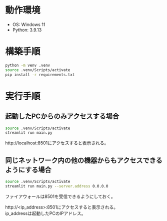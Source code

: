 # 動作環境
- OS: Windows 11
- Python: 3.9.13

# 構築手順
```sh
python -m venv .venv
source .venv/Scripts/activate
pip install -r requirements.txt
```

# 実行手順
## 起動したPCからのみアクセスする場合
```sh
source .venv/Scripts/activate
streamlit run main.py
```
http://localhost:8501にアクセスすると表示される。

## 同じネットワーク内の他の機器からもアクセスできるようにする場合
```sh
source .venv/Scripts/activate
streamlit run main.py --server.address 0.0.0.0
```
ファイアウォールは8501を受信できるようにしておく。

http://<ip_address>:8501にアクセスすると表示される。  
ip_addressは起動したPCのIPアドレス。